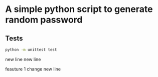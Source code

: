 # A simple python script to generate random password

## Tests
```bash
python -m unittest test
```
new line
new line

feauture 1 change
new line
